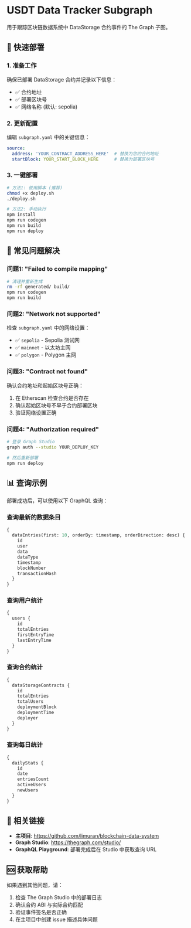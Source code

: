# USDT Data Tracker Subgraph

用于跟踪区块链数据系统中 DataStorage 合约事件的 The Graph 子图。

## 🚀 快速部署

### 1. 准备工作
确保已部署 DataStorage 合约并记录以下信息：
- ✅ 合约地址
- ✅ 部署区块号
- ✅ 网络名称 (默认: sepolia)

### 2. 更新配置
编辑 `subgraph.yaml` 中的关键信息：

```yaml
source:
  address: 'YOUR_CONTRACT_ADDRESS_HERE'  # 替换为您的合约地址
  startBlock: YOUR_START_BLOCK_HERE      # 替换为部署区块号
```

### 3. 一键部署
```bash
# 方法1: 使用脚本 (推荐)
chmod +x deploy.sh
./deploy.sh

# 方法2: 手动执行
npm install
npm run codegen
npm run build  
npm run deploy
```

## 🔧 常见问题解决

### 问题1: "Failed to compile mapping"
```bash
# 清理并重新生成
rm -rf generated/ build/
npm run codegen
npm run build
```

### 问题2: "Network not supported" 
检查 `subgraph.yaml` 中的网络设置：
- ✅ `sepolia` - Sepolia 测试网
- ✅ `mainnet` - 以太坊主网
- ✅ `polygon` - Polygon 主网

### 问题3: "Contract not found"
确认合约地址和起始区块号正确：
1. 在 Etherscan 检查合约是否存在
2. 确认起始区块号不早于合约部署区块
3. 验证网络设置正确

### 问题4: "Authorization required"
```bash
# 登录 Graph Studio
graph auth --studio YOUR_DEPLOY_KEY

# 然后重新部署
npm run deploy
```

## 📊 查询示例

部署成功后，可以使用以下 GraphQL 查询：

### 查询最新的数据条目
```graphql
{
  dataEntries(first: 10, orderBy: timestamp, orderDirection: desc) {
    id
    user
    data
    dataType
    timestamp
    blockNumber
    transactionHash
  }
}
```

### 查询用户统计
```graphql
{
  users {
    id
    totalEntries
    firstEntryTime
    lastEntryTime
  }
}
```

### 查询合约统计
```graphql
{
  dataStorageContracts {
    id
    totalEntries
    totalUsers
    deploymentBlock
    deploymentTime
    deployer
  }
}
```

### 查询每日统计
```graphql
{
  dailyStats {
    id
    date
    entriesCount
    activeUsers
    newUsers
  }
}
```

## 🔗 相关链接

- **主项目**: https://github.com/limuran/blockchain-data-system
- **Graph Studio**: https://thegraph.com/studio/
- **GraphQL Playground**: 部署完成后在 Studio 中获取查询 URL

## 🆘 获取帮助

如果遇到其他问题，请：
1. 检查 The Graph Studio 中的部署日志
2. 确认合约 ABI 与实际合约匹配
3. 验证事件签名是否正确
4. 在主项目中创建 issue 描述具体问题